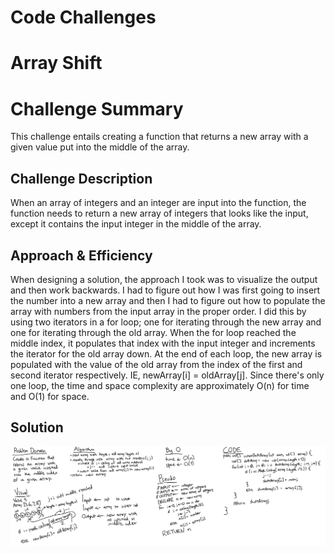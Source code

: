 # Code Challenges

# Array Shift
# Challenge Summary
This challenge entails creating a function that returns a new array with a given value put into the middle of the array.

## Challenge Description
When an array of integers and an integer are input into the function, the function needs to return a new array of integers that looks like the input, except it contains the input integer in the middle of the array.

## Approach & Efficiency
When designing a solution, the approach I took was to visualize the output and then work backwards. I had to figure out how I was first going to insert the number into a new array and then I had to figure out how to populate the array with numbers from the input array in the proper order. I did this by using two iterators in a for loop; one for iterating through the new array and one for iterating through the old array. When the for loop reached the middle index, it populates that index with the input integer and increments the iterator for the old array down. At the end of each loop, the new array is populated with the value of the old array from the index of the first and second iterator respectively. IE, newArray[i] = oldArray[j]. Since there's only one loop, the time and space complexity are approximately O(n) for time and O(1) for space.

## Solution
![Whiteboard used for planning code challenge](https://github.com/JungDefiant/data-structures-and-algorithms/blob/master/code-challenges/array-shift/ArrayShift/assets/lab02-whiteboard.png)
